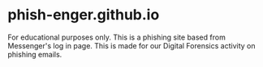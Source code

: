 # phish-enger.github.io
For educational purposes only. This is a phishing site based from Messenger's log in page. This is made for our Digital Forensics activity on phishing emails.
